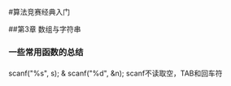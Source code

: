 #算法竞赛经典入门

##第3章 数组与字符串

### 一些常用函数的总结

####  
 scanf("%s", s); & scanf("%d", &n); scanf不读取空，TAB和回车符